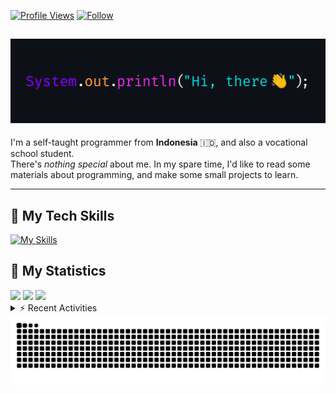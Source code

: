 <!-- Header Badges -->
[![Profile Views](https://komarev.com/ghpvc/?username=mitsuki31&color=blue&label=PROFILE+VIEWS)](https://github.com/mitsuki31)
[![Follow](https://img.shields.io/twitter/url?url=https%3A%2F%2Ftwitter.com%2Fryuumitsuki31)](https://twitter.com/ryuumitsuki31)

<h2><img src="images/hi_there.png"/></h2>

I'm a self-taught programmer from **Indonesia** 🇮🇩, and also a vocational school student.  
There's _nothing special_ about me. In my spare time, I'd like to read some materials about programming, and make some small projects to learn.

---

## 👾 My Tech Skills

[![My Skills](https://skillicons.dev/icons?i=py,c,cpp,java,js,ts,css,sass,html,bash,arduino)](https://skillicons.dev)


## 🔭 My Statistics

<picture id="stats">
    <source 
            srcset="https://github-readme-stats.vercel.app/api?username=mitsuki31&show_icons=true&theme=tokyonight&include_all_commits=true&show_private=falsee&hide=stars"
            media="(prefers-color-scheme: dark)"
    />
    <source
            srcset="https://github-readme-stats.vercel.app/api?username=mitsuki31&show_icons=true&include_all_commits=true&show_private=false&hide=stars"
            media="(prefers-color-scheme: light), (prefers-color-scheme: no-preference)"
    />
    <img src="https://github-readme-stats.vercel.app/api?username=mitsuki31&show_icons=true&include_all_commits=true&show_private=false&hide=stars" />
</picture>

<picture id="top-langs">
    <source
            srcset="https://github-readme-stats.vercel.app/api/top-langs/?username=mitsuki31&layout=donut&theme=tokyonight&count_private=true&langs_count=10"
            media="(prefers-color-scheme: dark)"
    />
    <source
            srcset="https://github-readme-stats.vercel.app/api/top-langs/?username=mitsuki31&layout=donut&count_private=true&langs_count=10"
            media="(prefers-color-scheme: light), (prefers-color-scheme: no-preference)"
    />
    <img src="https://github-readme-stats.vercel.app/api/top-langs/?username=mitsuki31&layout=donut&langs_count=10&count_private=true" />
</picture>

<picture id="profile-summary">
    <source
            srcset="https://github-profile-summary-cards.vercel.app/api/cards/profile-details?username=mitsuki31&theme=tokyonight"
            media="(prefers-color-scheme: dark)"
    />
    <source
            srcset="https://github-profile-summary-cards.vercel.app/api/cards/profile-details?username=mitsuki31&theme=github"
            media="(prefers-color-scheme: light), (prefers-color-scheme: no-preference)"
    />
    <img src="https://github-profile-summary-cards.vercel.app/api/cards/profile-details?username=mitsuki31" />
</picture>

<br/>


<details>
<summary>⚡ Recent Activities</summary>

<!--START_SECTION:activity-->
1. 🎉 Merged PR [#2](https://github.com/mitsuki31/temppath/pull/2) in [mitsuki31/temppath](https://github.com/mitsuki31/temppath)
2. 💪 Opened PR [#2](https://github.com/mitsuki31/temppath/pull/2) in [mitsuki31/temppath](https://github.com/mitsuki31/temppath)
3. 🎉 Merged PR [#10](https://github.com/mitsuki31/ytmp3-js/pull/10) in [mitsuki31/ytmp3-js](https://github.com/mitsuki31/ytmp3-js)
4. 💪 Opened PR [#10](https://github.com/mitsuki31/ytmp3-js/pull/10) in [mitsuki31/ytmp3-js](https://github.com/mitsuki31/ytmp3-js)
5. 🚀 Published release [v0.1.0 Stable](https://github.com/mitsuki31/APTweak/releases/tag/v0.1.0) in [mitsuki31/APTweak](https://github.com/mitsuki31/APTweak)
6. 🚀 Published release [v1.0.0-beta (Build 2)](https://github.com/mitsuki31/ytmp3-js/releases/tag/v1.0.0-b.2) in [mitsuki31/ytmp3-js](https://github.com/mitsuki31/ytmp3-js)
7. 🎉 Merged PR [#9](https://github.com/mitsuki31/ytmp3-js/pull/9) in [mitsuki31/ytmp3-js](https://github.com/mitsuki31/ytmp3-js)
8. 💪 Opened PR [#9](https://github.com/mitsuki31/ytmp3-js/pull/9) in [mitsuki31/ytmp3-js](https://github.com/mitsuki31/ytmp3-js)
9. 🚀 Published release [v1.0.0-beta (Build 1)](https://github.com/mitsuki31/ytmp3-js/releases/tag/v1.0.0-b.1) in [mitsuki31/ytmp3-js](https://github.com/mitsuki31/ytmp3-js)
10. 🎉 Merged PR [#8](https://github.com/mitsuki31/ytmp3-js/pull/8) in [mitsuki31/ytmp3-js](https://github.com/mitsuki31/ytmp3-js)
<!--END_SECTION:activity-->

</details>

<picture>
  <!-- For dark theme -->
  <source
    srcset="https://raw.githubusercontent.com/mitsuki31/mitsuki31/output/github-snake-dark.svg"
    media="(prefers-color-scheme: dark)"
  />
  <!-- For light theme -->
  <source
    srcset="https://raw.githubusercontent.com/mitsuki31/mitsuki31/output/github-snake.svg"
    media="(prefers-color-scheme: light)"
  />
  <!-- Default -->
  <img
    alt="GitHub Contribution Grid Snake"
    src="https://raw.githubusercontent.com/mitsuki31/mitsuki31/output/github-snake.svg"
  />
</picture>

